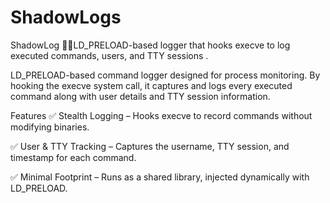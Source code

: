 # ShadowLogs
ShadowLog 🕵️‍♂️LD_PRELOAD-based logger that hooks execve to log executed commands, users, and TTY sessions .


 LD_PRELOAD-based command logger designed for process monitoring. By hooking the execve system call, it captures and logs every executed command along with user details and TTY session information.

Features
✅ Stealth Logging – Hooks execve to record commands without modifying binaries.

✅ User & TTY Tracking – Captures the username, TTY session, and timestamp for each command.

✅ Minimal Footprint – Runs as a shared library, injected dynamically with LD_PRELOAD.
